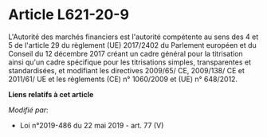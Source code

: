 # Article L621-20-9

L'Autorité des marchés financiers est l'autorité compétente au sens des 4 et 5 de l'article 29 du règlement (UE) 2017/2402 du
Parlement européen et du Conseil du 12 décembre 2017 créant un cadre général pour la titrisation ainsi qu'un cadre spécifique
pour les titrisations simples, transparentes et standardisées, et modifiant les directives 2009/65/ CE, 2009/138/ CE et
2011/61/ UE et les règlements (CE) n° 1060/2009 et (UE) n° 648/2012.

**Liens relatifs à cet article**

_Modifié par_:

  - Loi n°2019-486 du 22 mai 2019 - art. 77 (V)
